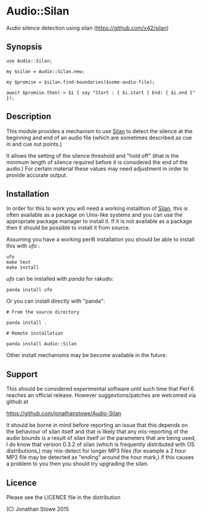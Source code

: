 # Audio::Silan

Audio silence detection using silan (https://github.com/x42/silan)

## Synopsis

```
use Audio::Silan;

my $silan = Audio::Silan.new;

my $promise = $silan.find-boundaries($some-audio-file);

await $promise.then(-> $i { say "Start : { $i.start } End: { $i.end }" });

```

## Description

This module provides a mechanism to use [Silan](https://github.com/x42/silan)
to detect the silence at the beginning and end of an audio file (which are
sometimes described as cue in and cue out points.)

It allows the setting of the silence threshold and "hold off" (that is the
minimum length of silence required before it is considered the end of the
audio.)  For certain material these values may need adjustment in order to
provide accurate output.


## Installation

In order for this to work you will need a working installtion of 
[Silan](https://github.com/x42/silan), this is often available as a package
on Unix-like systems and you can use the appropriate package manager to
install it.  If it is not available as a package then it should be possible
to install it from source.

Assuming you have a working perl6 installation you should be able to
install this with *ufo* :

    ufo
    make test
    make install

*ufo* can be installed with *panda* for rakudo:

    panda install ufo

Or you can install directly with "panda":

    # From the source directory
   
    panda install .

    # Remote installation

    panda install Audio::Silan

Other install mechanisms may be become available in the future.

## Support

This should be considered experimental software until such time that
Perl 6 reaches an official release.  However suggestions/patches are
welcomed via github at

   https://github.com/jonathanstowe/Audio-Silan

It should be borne in mind before reporting an issue that this depends
on the behaviour of silan itself and that is likely that any mis-reporting
of the audio bounds is a result of silan itself or the parameters that are
being used,  I do know that version 0.3.2 of silan (which is frequently
distributed with OS distributions,) may mis-detect for longer MP3 files
(for example a 2 hour MP3 file may be detected as "ending" around the hour
mark,) if this causes a problem to you then you should try upgrading the
silan.

## Licence

Please see the LICENCE file in the distribution

(C) Jonathan Stowe 2015



